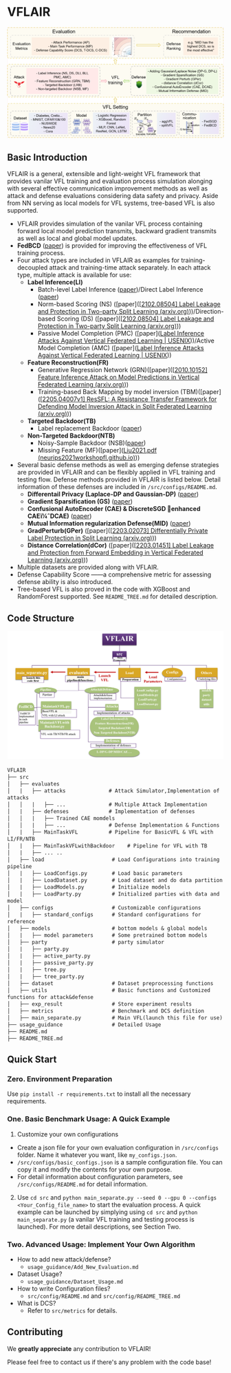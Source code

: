 # VFLAIR
 ![Overview](usage_guidance/figures/overview.png)
## Basic Introduction

  VFLAIR is a general, extensible and light-weight VFL framework that provides vanilar VFL training and evaluation process simulation alonging with several effective communication improvement methods as well as attack and defense evaluations considering data safety and privacy. Aside from NN serving as local models for VFL systems, tree-based VFL is also supported.

  * VFLAIR provides simulation of the vanilar VFL process containing forward local model prediction transmits, backward gradient transmits as well as local and global model updates.
  * **FedBCD** ([paper](https://ieeexplore.ieee.org/abstract/document/9855231/)) is provided for improving the effectiveness of VFL training process.
  * Four attack types are included in VFLAIR as examples for training-decoupled attack and training-time attack separately. In each attack type, multiple attack is available for use:
      * **Label Inference(LI)** 
          * Batch-level Label Inference ([paper](https://ieeexplore.ieee.org/abstract/document/9833321/))/Direct Label Inference ([paper](https://ieeexplore.ieee.org/abstract/document/9833321/))
          * Norm-based Scoring (NS) ([paper]([[2102.08504\] Label Leakage and Protection in Two-party Split Learning (arxiv.org)](https://arxiv.org/abs/2102.08504)))/Direction-based Scoring (DS) ([paper]([[2102.08504\] Label Leakage and Protection in Two-party Split Learning (arxiv.org)](https://arxiv.org/abs/2102.08504)))
          * Passive Model Completion (PMC) ([paper]([Label Inference Attacks Against Vertical Federated Learning | USENIX](https://www.usenix.org/conference/usenixsecurity22/presentation/fu-chong)))/Active Model Completion (AMC) ([paper]([Label Inference Attacks Against Vertical Federated Learning | USENIX](https://www.usenix.org/conference/usenixsecurity22/presentation/fu-chong)))
      * **Feature Reconstruction(FR)**
          * Generative Regression Network (GRN)([paper]([[2010.10152\] Feature Inference Attack on Model Predictions in Vertical Federated Learning (arxiv.org)](https://arxiv.org/abs/2010.10152)))
          * Training-based Back Mapping by model inversion (TBM)([paper]([[2205.04007v1\] ResSFL: A Resistance Transfer Framework for Defending Model Inversion Attack in Split Federated Learning (arxiv.org)](https://arxiv.org/abs/2205.04007v1)))
      * **Targeted Backdoor(TB)**
          *  Label replacement Backdoor ([paper](https://ieeexplore.ieee.org/abstract/document/9833321/)) 
      * **Non-Targeted Backdoor(NTB)**
          * Noisy-Sample Backdoor (NSB)([paper](https://ieeexplore.ieee.org/abstract/document/9833321/)) 
          * Missing Feature (MF)([paper]([Liu2021.pdf (neurips2021workshopfl.github.io)](https://neurips2021workshopfl.github.io/NFFL-2021/papers/2021/Liu2021.pdf))) 
  * Several basic defense methods as well as emerging defense strategies are provided in VFLAIR and can be flexibly applied in VFL training and testing flow. Defense methods provided in VFLAIR is listed below. Detail information of these defenses are included in `/src/configs/README.md`.
    * **Differentail Privacy (Laplace-DP and Gaussian-DP)** ([paper](https://www.google.com.au/books/edition/Theory_and_Applications_of_Models_of_Com/JHFqCQAAQBAJ?hl=en&gbpv=1&pg=PA1&printsec=frontcover))
    * **Gradient Sparsification (GS)** ([paper](https://openreview.net/forum?id=SkhQHMW0W))
    * **Confusional AutoEncoder (CAE) & DiscreteSGD enhanced CAEï¼ˆDCAE)** ([paper](https://ieeexplore.ieee.org/abstract/document/9833321/))
    * **Mutual Information regularization Defense(MID)** ([paper](https://arxiv.org/abs/2301.01142))
    * **GradPerturb(GPer)** ([paper]([[2203.02073\] Differentially Private Label Protection in Split Learning (arxiv.org)](https://arxiv.org/abs/2203.02073)))
    * **Distance Correlation(dCor)** ([paper]([[2203.01451\] Label Leakage and Protection from Forward Embedding in Vertical Federated Learning (arxiv.org)](https://arxiv.org/abs/2203.01451)))
  * Multiple datasets are provided along with VFLAIR.
  * Defense Capability Score ——a comprehensive metric for assessing defense ability is also introduced.
  * Tree-based VFL is also proved in the code with XGBoost and RandomForest supported. See `README_TREE.md` for detailed description.


## Code Structure

 ![VFLAIR](usage_guidance/figures/VFLAIR.png)
```
VFLAIR
├── src
│   ├── evaluates           
│   |   ├── attacks              # Attack Simulator,Implementation of attacks
│   │   |   ├── ...              # Multiple Attack Implementation
│   |   ├── defenses             # Implementation of defenses
│   │   |   ├── Trained CAE momdels
│   │   |   ├── ...              # Defense Implementation & Functions
│   |   ├── MainTaskVFL          # Pipeline for BasicVFL & VFL with LI/FR/NTB
│   |   ├── MainTaskVFLwithBackdoor    # Pipeline for VFL with TB     
│   |   ├── ... ..
│   ├── load                      # Load Configurations into training pipeline
│   |   ├── LoadConfigs.py        # Load basic parameters   
│   |   ├── LoadDataset.py        # Load dataset and do data partition
│   |   ├── LoadModels.py         # Initialize models
│   |   ├── LoadParty.py          # Initialized parties with data and model
│   ├── configs                   # Customizable configurations    
│   |   ├── standard_configs      # Standard configurations for reference  
│   ├── models                    # bottom models & global models     
│   |   ├── model parameters      # Some pretrained bottom models
│   ├── party                     # party simulator     
│   |   ├── party.py            
│   |   ├── active_party.py            
│   |   ├── passive_party.py
│   |   ├── tree.py
│   |   ├── tree_party.py
│   ├── dataset                   # Dataset preprocessing functions        
│   ├── utils                     # Basic functions and Customized functions for attack&defense
│   ├── exp_result                # Store experiment results
│   ├── metrics                   # Benchmark and DCS definition
│   ├── main_separate.py          # Main VFL(launch this file for use)  
├── usage_guidance                # Detailed Usage  
├── README.md
├── README_TREE.md
```


## Quick Start

### Zero. Environment Preparation

  Use `pip install -r requirements.txt` to install all the necessary requirements.

### One. Basic Benchmark Usage: A Quick Example

1. Customize your own configurations

* Create a json file for your own evaluation configuration in `/src/configs` folder. Name it whatever you want, like `my_configs.json`.
* `/src/configs/basic_configs.json` is a sample configuration file. You can copy it and modify the contents for your own purpose.
* For detail information about configuration parameters, see `/src/configs/README.md` for detail information.

2. Use `cd src` and `python main_separate.py --seed 0 --gpu 0 --configs <Your_Config_file_name>` to start the evaluation process. A quick example can be launched by simplying using `cd src` and `python main_separate.py` (a vanilar VFL training and testing process is launched). For more detail descriptions, see Section Two.

### Two. Advanced Usage: Implement Your Own Algorithm

- How to add new attack/defense?
  - `usage_guidance/Add_New_Evaluation.md`
- Dataset Usage?
  - `usage_guidance/Dataset_Usage.md`
- How to write Configuration files?
  - `src/config/README.md` and `src/config/README_TREE.md`
- What is DCS?
  - Refer to `src/metrics` for details.




## Contributing

We **greatly appreciate** any contribution to VFLAIR! 

Please feel free to contact us if there's any problem with the code base!